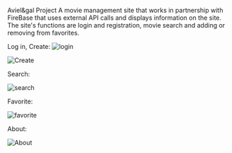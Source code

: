 Aviel&gal Project
A movie management site that works in partnership with FireBase that uses external API calls and displays information on the site. 
The site's functions are login and registration, movie search and adding or removing from favorites.

Log in, Create:
![login](https://github.com/user-attachments/assets/d1b2af31-bff2-4707-9f10-c1745037fde0)

![Create](https://github.com/user-attachments/assets/a93a9847-32b5-476f-a0e6-8833aea1f494)

Search:

![search](https://github.com/user-attachments/assets/5cd5584c-a6bf-4308-8c0d-92228717103d)

Favorite:

![favorite](https://github.com/user-attachments/assets/8a33b927-0e23-4e42-97a3-a5ef4def29ab)

About:

![About](https://github.com/user-attachments/assets/4aa2bc4b-2aa5-48f4-a2ab-79c007d019f6)
